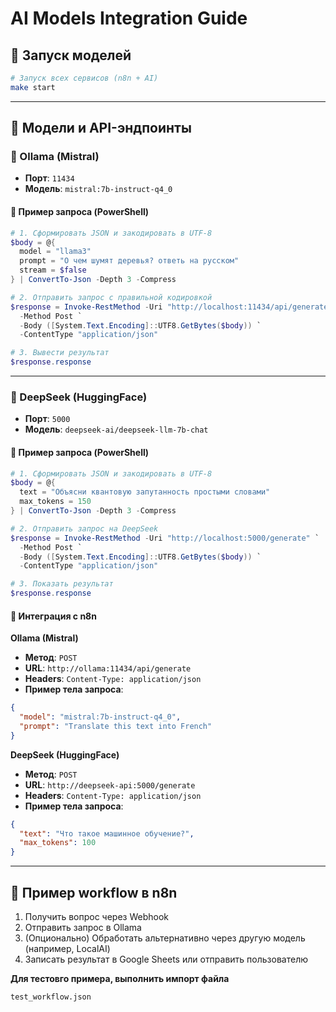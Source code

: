 
# AI Models Integration Guide

## 🚀 Запуск моделей

```bash
# Запуск всех сервисов (n8n + AI)
make start
```

---

## 🤖 Модели и API-эндпоинты

### 🧠 Ollama (Mistral)

- **Порт**: `11434`  
- **Модель**: `mistral:7b-instruct-q4_0`

#### 🔹 Пример запроса (PowerShell)

```powershell
# 1. Сформировать JSON и закодировать в UTF-8
$body = @{
  model = "llama3"
  prompt = "О чем шумят деревья? ответь на русском"
  stream = $false
} | ConvertTo-Json -Depth 3 -Compress

# 2. Отправить запрос с правильной кодировкой
$response = Invoke-RestMethod -Uri "http://localhost:11434/api/generate" `
  -Method Post `
  -Body ([System.Text.Encoding]::UTF8.GetBytes($body)) `
  -ContentType "application/json"

# 3. Вывести результат
$response.response

```

---

### 🧠 DeepSeek (HuggingFace)

- **Порт**: `5000`  
- **Модель**: `deepseek-ai/deepseek-llm-7b-chat`

#### 🔹 Пример запроса (PowerShell)

```powershell
# 1. Сформировать JSON и закодировать в UTF-8
$body = @{
  text = "Объясни квантовую запутанность простыми словами"
  max_tokens = 150
} | ConvertTo-Json -Depth 3 -Compress

# 2. Отправить запрос на DeepSeek
$response = Invoke-RestMethod -Uri "http://localhost:5000/generate" `
  -Method Post `
  -Body ([System.Text.Encoding]::UTF8.GetBytes($body)) `
  -ContentType "application/json"

# 3. Показать результат
$response.response
```

#### 🔸 Интеграция с n8n
**Ollama (Mistral)**

- **Метод**: `POST`  
- **URL**: `http://ollama:11434/api/generate`  
- **Headers**: `Content-Type: application/json`  
- **Пример тела запроса**:

```json
{
  "model": "mistral:7b-instruct-q4_0",
  "prompt": "Translate this text into French"
}
```

**DeepSeek (HuggingFace)**

- **Метод**: `POST`  
- **URL**: `http://deepseek-api:5000/generate`  
- **Headers**: `Content-Type: application/json`  
- **Пример тела запроса**:

```json
{
  "text": "Что такое машинное обучение?",
  "max_tokens": 100
}
```


---

## 🧩 Пример workflow в n8n

1. Получить вопрос через Webhook  
2. Отправить запрос в Ollama  
3. (Опционально) Обработать альтернативно через другую модель (например, LocalAI)  
4. Записать результат в Google Sheets или отправить пользователю

__Для тестовго примера, выполнить импорт файла__
```
test_workflow.json
```
